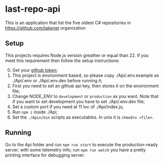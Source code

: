 # last-repo-api

This is an application that list the five oldest C# repositories in https://github.com/takenet organization

## Setup

This projects requires Node.js version greather or equal than 22. If you meet this requirement then follow the setup instructions:

0. Get your [github token](https://github.com/settings/tokens);
1. This project is environment based, so please copy ./Api/.env.example as ./Api/.env or ./Api/.env.dev before running it;
2. First you need to set an github api key, then stores it on the environment file;
3. Change NODE_ENV to `development` or `production` as you want. Note that if you want to set development you have to set ./Api/.env.dev file;
4. Set a custom port if you need at 11 loc of ./Api/index.js;
5. Run `npm i` inside ./Api;
6. Set the `./Apin/bin` scripts as executables. In unix it is `chmod+x <file>`.

## Running

Go to the Api folder and run `npm run start` to execute the production-ready server, with some telemetry info; run `npm run watch` you have a pretty printing interface for debugging server.


